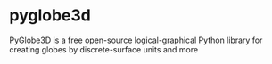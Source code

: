 # pyglobe3d
PyGlobe3D is a free open-source logical-graphical Python library for creating globes by discrete-surface units and more
